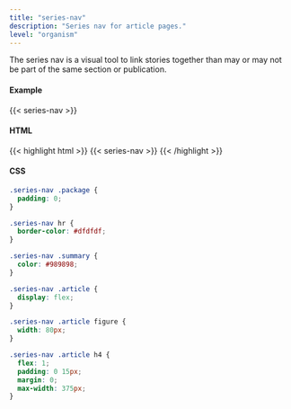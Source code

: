 ```yaml
---
title: "series-nav"
description: "Series nav for article pages."
level: "organism"
---
```


The series nav is a visual tool to link stories together than may or may not be part of the same section or publication.

#### Example
{{< series-nav >}}

#### HTML
{{< highlight html >}}
{{< series-nav >}}
{{< /highlight >}}

#### CSS
```css
.series-nav .package {
  padding: 0;
}

.series-nav hr {
  border-color: #dfdfdf;
}

.series-nav .summary {
  color: #989898;
}

.series-nav .article {
  display: flex;
}

.series-nav .article figure {
  width: 80px;
}

.series-nav .article h4 {
  flex: 1;
  padding: 0 15px;
  margin: 0;
  max-width: 375px;
}
```
